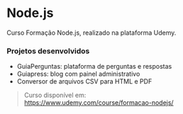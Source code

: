 # Node.js

Curso Formação Node.js, realizado na plataforma Udemy.

### Projetos desenvolvidos  
- GuiaPerguntas: plataforma de perguntas e respostas
- Guiapress: blog com painel administrativo
- Conversor de arquivos CSV para HTML e PDF

> Curso disponível em:  
https://www.udemy.com/course/formacao-nodejs/
